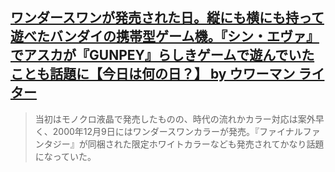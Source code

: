 ## [ワンダースワンが発売された日。縦にも横にも持って遊べたバンダイの携帯型ゲーム機。『シン・エヴァ』でアスカが『GUNPEY』らしきゲームで遊んでいたことも話題に【今日は何の日？】 by ウワーマン ライター](https://www.famitsu.com/news/202303/04294502.html)

> 当初はモノクロ液晶で発売したものの、時代の流れかカラー対応は案外早く、2000年12月9日にはワンダースワンカラーが発売。『ファイナルファンタジー』が同梱された限定ホワイトカラーなども発売されてかなり話題になっていた。

